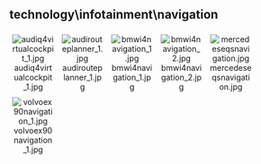 ## technology\infotainment\navigation
<div class="col" style="display: inline-block; width: 16.66%; padding: 5px; box-sizing: border-box; text-align: center;">
<img src="https://media.evkx.net/multimedia/technology/infotainment/navigation/audiq4virtualcockpit_1_xst.jpg" class="img-thumbnail" alt="audiq4virtualcockpit_1.jpg">
audiq4virtualcockpit_1.jpg
</div>
<div class="col" style="display: inline-block; width: 16.66%; padding: 5px; box-sizing: border-box; text-align: center;">
<img src="https://media.evkx.net/multimedia/technology/infotainment/navigation/audirouteplanner_1_xst.jpg" class="img-thumbnail" alt="audirouteplanner_1.jpg">
audirouteplanner_1.jpg
</div>
<div class="col" style="display: inline-block; width: 16.66%; padding: 5px; box-sizing: border-box; text-align: center;">
<img src="https://media.evkx.net/multimedia/technology/infotainment/navigation/bmwi4navigation_1_xst.jpg" class="img-thumbnail" alt="bmwi4navigation_1.jpg">
bmwi4navigation_1.jpg
</div>
<div class="col" style="display: inline-block; width: 16.66%; padding: 5px; box-sizing: border-box; text-align: center;">
<img src="https://media.evkx.net/multimedia/technology/infotainment/navigation/bmwi4navigation_2_xst.jpg" class="img-thumbnail" alt="bmwi4navigation_2.jpg">
bmwi4navigation_2.jpg
</div>
<div class="col" style="display: inline-block; width: 16.66%; padding: 5px; box-sizing: border-box; text-align: center;">
<img src="https://media.evkx.net/multimedia/technology/infotainment/navigation/mercedeseqsnavigation_xst.jpg" class="img-thumbnail" alt="mercedeseqsnavigation.jpg">
mercedeseqsnavigation.jpg
</div>
<div class="col" style="display: inline-block; width: 16.66%; padding: 5px; box-sizing: border-box; text-align: center;">
<img src="https://media.evkx.net/multimedia/technology/infotainment/navigation/volvoex90navigation_1_xst.jpg" class="img-thumbnail" alt="volvoex90navigation_1.jpg">
volvoex90navigation_1.jpg
</div>

